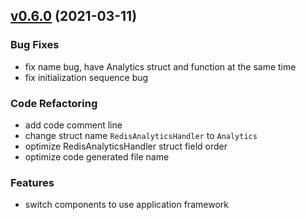 
<a name="v0.6.0"></a>
## [v0.6.0](https://github.com/marmotedu/iam/compare/v0.5.6...v0.6.0) (2021-03-11)

### Bug Fixes

* fix name bug, have Analytics struct and function at the same time
* fix initialization sequence bug

### Code Refactoring

* add code comment line
* change struct name `RedisAnalyticsHandler` to `Analytics`
* optimize RedisAnalyticsHandler struct field order
* optimize code generated file name

### Features

* switch components to use application framework

